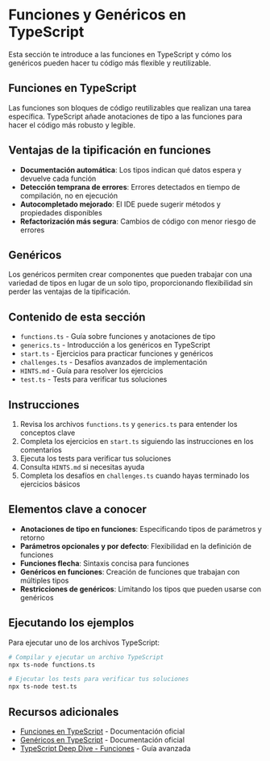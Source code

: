 # Funciones y Genéricos en TypeScript

Esta sección te introduce a las funciones en TypeScript y cómo los genéricos pueden hacer tu código más flexible y reutilizable.

## Funciones en TypeScript

Las funciones son bloques de código reutilizables que realizan una tarea específica. TypeScript añade anotaciones de tipo a las funciones para hacer el código más robusto y legible.

## Ventajas de la tipificación en funciones

- **Documentación automática**: Los tipos indican qué datos espera y devuelve cada función
- **Detección temprana de errores**: Errores detectados en tiempo de compilación, no en ejecución
- **Autocompletado mejorado**: El IDE puede sugerir métodos y propiedades disponibles
- **Refactorización más segura**: Cambios de código con menor riesgo de errores

## Genéricos

Los genéricos permiten crear componentes que pueden trabajar con una variedad de tipos en lugar de un solo tipo, proporcionando flexibilidad sin perder las ventajas de la tipificación.

## Contenido de esta sección

- `functions.ts` - Guía sobre funciones y anotaciones de tipo
- `generics.ts` - Introducción a los genéricos en TypeScript
- `start.ts` - Ejercicios para practicar funciones y genéricos
- `challenges.ts` - Desafíos avanzados de implementación
- `HINTS.md` - Guía para resolver los ejercicios
- `test.ts` - Tests para verificar tus soluciones

## Instrucciones

1. Revisa los archivos `functions.ts` y `generics.ts` para entender los conceptos clave
2. Completa los ejercicios en `start.ts` siguiendo las instrucciones en los comentarios
3. Ejecuta los tests para verificar tus soluciones
4. Consulta `HINTS.md` si necesitas ayuda
5. Completa los desafíos en `challenges.ts` cuando hayas terminado los ejercicios básicos

## Elementos clave a conocer

- **Anotaciones de tipo en funciones**: Especificando tipos de parámetros y retorno
- **Parámetros opcionales y por defecto**: Flexibilidad en la definición de funciones
- **Funciones flecha**: Sintaxis concisa para funciones
- **Genéricos en funciones**: Creación de funciones que trabajan con múltiples tipos
- **Restricciones de genéricos**: Limitando los tipos que pueden usarse con genéricos

## Ejecutando los ejemplos

Para ejecutar uno de los archivos TypeScript:

```bash
# Compilar y ejecutar un archivo TypeScript
npx ts-node functions.ts

# Ejecutar los tests para verificar tus soluciones
npx ts-node test.ts
```

## Recursos adicionales

- [Funciones en TypeScript](https://www.typescriptlang.org/docs/handbook/2/functions.html) - Documentación oficial
- [Genéricos en TypeScript](https://www.typescriptlang.org/docs/handbook/2/generics.html) - Documentación oficial
- [TypeScript Deep Dive - Funciones](https://basarat.gitbook.io/typescript/type-system/functions) - Guía avanzada
